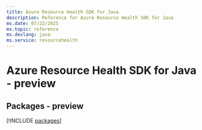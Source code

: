 ```yaml
---
title: Azure Resource Health SDK for Java
description: Reference for Azure Resource Health SDK for Java
ms.date: 07/22/2025
ms.topic: reference
ms.devlang: java
ms.service: resourcehealth
---
```

# Azure Resource Health SDK for Java - preview
## Packages - preview
[!INCLUDE [packages](resource-health-index.md)]